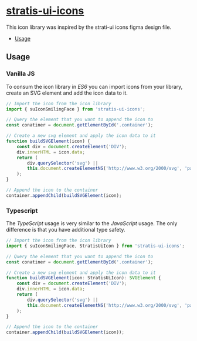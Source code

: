 # [stratis-ui-icons](https://github.com/RaymondHolm26/stratis-ui-icons)

This icon library was inspired by the strati-ui icons figma design file.

- [Usage](#usage)

## Usage

### Vanilla JS

To consum the icon library in *ES6* you can import icons from your library, create an SVG element and add the icon data to it.

```javascript
// Import the icon from the icon library
import { suIconSmilingFace } from 'stratis-ui-icons';

// Query the element that you want to append the icon to
const conatiner = document.getElementById('.container');

// Create a new svg element and apply the icon data to it
function buildSVGElement(icon) {
    const div = document.createElement('DIV');
    div.innerHTML = icon.data;
    return (
        div.querySelector('svg') ||
        this.document.createElementNS('http://www.w3.org/2000/svg', 'path')
    );
}

// Append the icon to the container
container.appendChild(buildSVGElement(icon);
```



### Typescript

The *TypeScript* usage is very similar to the *JavaScript* usage. The only difference is that you have additional type safety.

```typescript
// Import the icon from the icon library
import { suIconSmilingFace, StratisUiIcon } from 'stratis-ui-icons';

// Query the element that you want to append the icon to
const conatiner = document.getElementById('.container');

// Create a new svg element and apply the icon data to it
function buildSVGElement(icon: StratisUiIcon): SVGElement {
    const div = document.createElement('DIV');
    div.innerHTML = icon.data;
    return (
        div.querySelector('svg') ||
        this.document.createElementNS('http://www.w3.org/2000/svg', 'path')
    );
}

// Append the icon to the container
container.appendChild(buildSVGElement(icon));
```